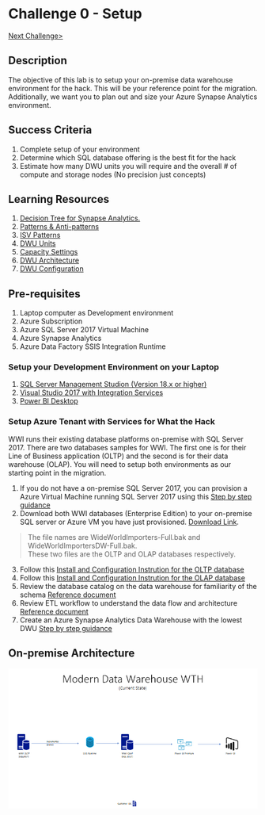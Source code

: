 # Challenge 0 - Setup

[Next Challenge>](/Student/Challenges/Challenge1/readme.md)

## Description
The objective of this lab is to setup your on-premise data warehouse environment for the hack.  This will be your reference point for the migration.  Additionally, we want you to plan out and size your Azure Synapse Analytics environment.

## Success Criteria
1. Complete setup of your environment
2. Determine which SQL database offering is the best fit for the hack
3. Estimate how many DWU units you will require and the overall # of compute and storage nodes (No precision just concepts)

## Learning Resources
1. [Decision Tree for Synapse Analytics.](/images/decisiontree.png)
1. [Patterns & Anti-patterns](https://docs.microsoft.com/en-us/archive/blogs/sqlcat/azure-sql-data-warehouse-workload-patterns-and-anti-patterns)
1. [ISV Patterns](https://docs.microsoft.com/en-us/archive/blogs/sqlcat/common-isv-application-patterns-using-azure-sql-data-warehouse)
1. [DWU Units](https://docs.microsoft.com/en-us/azure/synapse-analytics/sql-data-warehouse/what-is-a-data-warehouse-unit-dwu-cdwu)
1. [Capacity Settings](https://docs.microsoft.com/en-us/azure/synapse-analytics/sql-data-warehouse/memory-concurrency-limits#data-warehouse-capacity-settings)
1. [DWU Architecture](https://www.databasejournal.com/features/mssql/getting-started-with-azure-sql-data-warehouse-part-2.html)
1. [DWU Configuration](/images/dwuconfig.png)


## Pre-requisites
1. Laptop computer as Development environment
2. Azure Subscription
3. Azure SQL Server 2017 Virtual Machine
4. Azure Synapse Analytics
5. Azure Data Factory SSIS Integration Runtime


### Setup your Development Environment on your Laptop
1. [SQL Server Management Studion (Version 18.x or higher)](https://docs.microsoft.com/en-us/sql/ssms/download-sql-server-management-studio-ssms?view=sql-server-ver15)
2. [Visual Studio 2017 with Integration Services](https://docs.microsoft.com/en-us/azure/virtual-machines/windows/sql/virtual-machines-windows-portal-sql-server-provision#1-configure-basic-settings) 
3. [Power BI Desktop](https://www.microsoft.com/en-us/download/details.aspx?id=58494)


### Setup Azure Tenant with Services for What the Hack

WWI runs their existing database platforms on-premise with SQL Server 2017.  There are two databases samples for WWI.  The first one is for their Line of Business application (OLTP) and the second
is for their data warehouse (OLAP).  You will need to setup both environments as our starting point in the migration.

1. If you do not have a on-premise SQL Server 2017, you can provision a Azure Virtual Machine running SQL Server 2017 using this [Step by step guidance](https://docs.microsoft.com/en-us/azure/virtual-machines/windows/sql/virtual-machines-windows-portal-sql-server-provision#1-configure-basic-settings)
2. Download both WWI databases (Enterprise Edition) to your on-premise SQL server or Azure VM you have just provisioned. [Download Link](https://github.com/Microsoft/sql-server-samples/releases/tag/wide-world-importers-v1.0). 
>The file names are WideWorldImporters-Full.bak and WideWorldImportersDW-Full.bak.  
>These two files are the OLTP and OLAP databases respectively.
3. Follow this [Install and Configuration Instrution for the OLTP database](https://docs.microsoft.com/en-us/sql/samples/wide-world-importers-oltp-install-configure?view=sql-server-ver15)
4. Follow this [Install and Configuration Instrution for the OLAP database](https://docs.microsoft.com/en-us/sql/samples/wide-world-importers-dw-install-configure?view=sql-server-ver15)
5. Review the database catalog on the data warehouse for familiarity of the schema [Reference document](https://docs.microsoft.com/en-us/sql/samples/wide-world-importers-dw-database-catalog?view=sql-server-ver15)
6. Review ETL workflow to understand the data flow and architecture [Reference document](https://docs.microsoft.com/en-us/sql/samples/wide-world-importers-perform-etl?view=sql-server-ver15)
7. Create an Azure Synapse Analytics Data Warehouse with the lowest DWU [Step by step guidance](https://docs.microsoft.com/en-us/azure/synapse-analytics/sql-data-warehouse/create-data-warehouse-portal)

## On-premise Architecture
![The Solution diagram is described in the text following this diagram.](/images/current.png)
